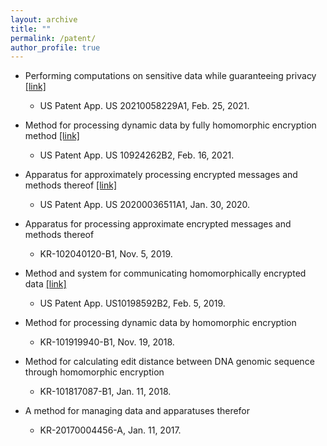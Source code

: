 ```yaml
---
layout: archive
title: ""
permalink: /patent/
author_profile: true
---
```


  * Performing computations on sensitive data while guaranteeing privacy [[link]](https://www.freepatentsonline.com/y2021/0058229.html) 
      * US Patent App. US 20210058229A1, Feb. 25, 2021.
      
  * Method for processing dynamic data by fully homomorphic encryption method [[link]](https://patents.google.com/patent/US10924262B2/en)
      * US Patent App. US 10924262B2, Feb. 16, 2021.
 
  * Apparatus for approximately processing encrypted messages and methods thereof [[link]](https://patents.google.com/patent/US20200036511A1/en)
      * US Patent App. US 20200036511A1, Jan. 30, 2020.
      
  *  Apparatus for processing approximate encrypted messages and methods thereof
      * KR-102040120-B1, Nov. 5, 2019.
     
  *  Method and system for communicating homomorphically encrypted data [[link]](https://patents.google.com/patent/US10198592B2/en)
      * US Patent App. US10198592B2, Feb. 5, 2019. 
      
  *  Method for processing dynamic data by homomorphic encryption
      * KR-101919940-B1, Nov. 19, 2018.   
      
  *  Method for calculating edit distance between DNA genomic sequence through homomorphic encryption
      * KR-101817087-B1, Jan. 11, 2018.
  
  *  A method for managing data and apparatuses therefor
      * KR-20170004456-A, Jan. 11, 2017.
      
